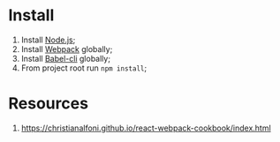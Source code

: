 # Install

1. Install [Node.js](https://nodejs.org/en/);
2. Install [Webpack](https://github.com/webpack/webpack#installation) globally;
3. Install [Babel-cli](https://babeljs.io/docs/setup/#babel_cli) globally;
4. From project root run `npm install`;

# Resources

1. https://christianalfoni.github.io/react-webpack-cookbook/index.html
